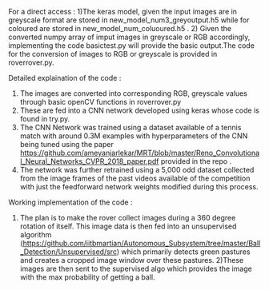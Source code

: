 For a direct access :
1)The keras model, given the input images are in greyscale format are stored in  	new_model_num3_greyoutput.h5 while for coloured are stored in  	new_model_num_coluoured.h5 . 
2) Given the converted numpy array of imput images in greyscale or RGB accordingly, implementing the code basictest.py
 will provide the basic output.The code for the conversion of images to RGB or greyscale is provided in roverrover.py.
 
 Detailed explaination of the code :
 1) The images are converted into corresponding RGB, greyscale values through basic openCV functions in roverrover.py
 2) These are fed into a CNN network developed using keras whose code is found in try.py.
 3) The CNN Network was trained using a dataset available of a tennis match with around 0.3M examples with hyperparameters of the CNN being tuned using the paper https://github.com/ameyanjarlekar/MRT/blob/master/Reno_Convolutional_Neural_Networks_CVPR_2018_paper.pdf provided in the repo . 
 4) The network was further retrained using a 5,000 odd dataset collected from the image frames of the past videos available of the competition with just the feedforward network weights modified during this process.
 
 Working implementation of the code :
 1) The plan is to make the rover collect images during a 360 degree rotation of itself. This image data is then fed into an unsupervised algorithm (https://github.com/iitbmartian/Autonomous_Subsystem/tree/master/Ball_Detection/Unsupervised/src) which primarily detects green pastures and creates a cropped image window over these pastures.
 2)These images are then sent to the supervised algo which provides the image with the max probability of getting a ball.
 
